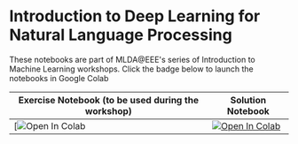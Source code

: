 # Introduction to Deep Learning for Natural Language Processing

These notebooks are part of MLDA@EEE's series of Introduction to Machine Learning workshops. Click the badge below to launch the notebooks in Google Colab

Exercise Notebook (to be used during the workshop) | Solution Notebook
---------------------------------------------------|--------------------
[![Open In Colab](https://colab.research.google.com/drive/1qlJoWbjuDjix2VE9BYHaihxt4lDy2cTQ#scrollTo=1lbkWz4c3kM9) | [![Open In Colab](https://colab.research.google.com/assets/colab-badge.svg)](https://colab.research.google.com/drive/12wYiKuTWF7Z7Kf50xqC7CNZIaFSBacjs#scrollTo=1lbkWz4c3kM9)
